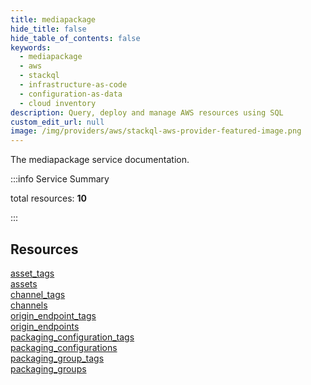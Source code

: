 ```yaml
---
title: mediapackage
hide_title: false
hide_table_of_contents: false
keywords:
  - mediapackage
  - aws
  - stackql
  - infrastructure-as-code
  - configuration-as-data
  - cloud inventory
description: Query, deploy and manage AWS resources using SQL
custom_edit_url: null
image: /img/providers/aws/stackql-aws-provider-featured-image.png
---
```


The mediapackage service documentation.

:::info Service Summary

<div class="row">
<div class="providerDocColumn">
<span>total resources:&nbsp;<b>10</b></span><br />
</div>
</div>

:::

## Resources
<div class="row">
<div class="providerDocColumn">
<a href="/providers/aws/mediapackage/asset_tags/">asset_tags</a><br />
<a href="/providers/aws/mediapackage/assets/">assets</a><br />
<a href="/providers/aws/mediapackage/channel_tags/">channel_tags</a><br />
<a href="/providers/aws/mediapackage/channels/">channels</a><br />
<a href="/providers/aws/mediapackage/origin_endpoint_tags/">origin_endpoint_tags</a>
</div>
<div class="providerDocColumn">
<a href="/providers/aws/mediapackage/origin_endpoints/">origin_endpoints</a><br />
<a href="/providers/aws/mediapackage/packaging_configuration_tags/">packaging_configuration_tags</a><br />
<a href="/providers/aws/mediapackage/packaging_configurations/">packaging_configurations</a><br />
<a href="/providers/aws/mediapackage/packaging_group_tags/">packaging_group_tags</a><br />
<a href="/providers/aws/mediapackage/packaging_groups/">packaging_groups</a>
</div>
</div>